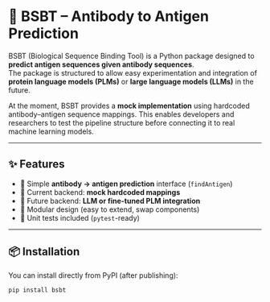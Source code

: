 # 🧬 BSBT – Antibody to Antigen Prediction

BSBT (Biological Sequence Binding Tool) is a Python package designed to **predict antigen sequences given antibody sequences**.  
The package is structured to allow easy experimentation and integration of **protein language models (PLMs)** or **large language models (LLMs)** in the future.

At the moment, BSBT provides a **mock implementation** using hardcoded antibody–antigen sequence mappings. This enables developers and researchers to test the pipeline structure before connecting it to real machine learning models.

---

## ✨ Features

- 🔹 Simple **antibody → antigen prediction** interface (`findAntigen`)
- 🔹 Current backend: **mock hardcoded mappings**
- 🔹 Future backend: **LLM or fine-tuned PLM integration**
- 🔹 Modular design (easy to extend, swap components)
- 🔹 Unit tests included (`pytest`-ready)

---

## 📦 Installation

You can install directly from PyPI (after publishing):

```bash
pip install bsbt

